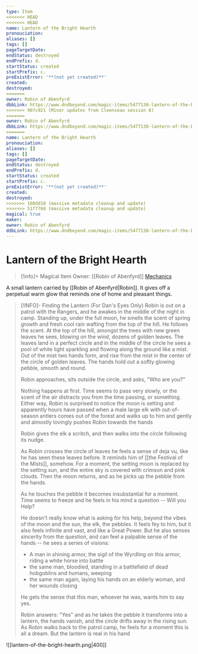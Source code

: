 ```yaml
---
type: Item
<<<<<<< HEAD
<<<<<<< HEAD
name: Lantern of the Bright Hearth
pronouciation:
aliases: []
tags: []
pageTargetDate:
endStatus: destroyed
endPrefix: d.
startStatus: created
startPrefix: c.
preExistError: '**(not yet created)**'
created:
destroyed:
=======
owner: Robin of Abenfyrd
dbbLink: https://www.dndbeyond.com/magic-items/5477138-lantern-of-the-bright-hearth
>>>>>>> 907c921 (Minor updates from Cleenseau session 8)
=======
owner: Robin of Abenfyrd
dbbLink: https://www.dndbeyond.com/magic-items/5477138-lantern-of-the-bright-hearth
=======
name: Lantern of the Bright Hearth
pronouciation:
aliases: []
tags: []
pageTargetDate:
endStatus: destroyed
endPrefix: d.
startStatus: created
startPrefix: c.
preExistError: '**(not yet created)**'
created:
destroyed:
>>>>>>> 160dd10 (massive metadata cleanup and update)
>>>>>>> 51f7760 (massive metadata cleanup and update)
magical: true
maker:
owner: Robin of Abenfyrd
ddbLink: https://www.dndbeyond.com/magic-items/5477138-lantern-of-the-bright-hearth
---
```

# Lantern of the Bright Hearth
>[!info]+ Magical Item
>Owner: [[Robin of Abenfyrd]]
> [Mechanics](https://www.dndbeyond.com/magic-items/5477138-lantern-of-the-bright-hearth)

A small lantern carried by [[Robin of Abenfyrd|Robin]]. It gives off a perpetual warm glow that reminds one of home and pleasant things. 

> [!INFO]- Finding the Lantern (For Dan's Eyes Only)
> Robin is out on a patrol with the Rangers, and he awakes in the middle of the night in camp. Standing up, under the full moon, he smells the scent of spring growth and fresh cool rain wafting from the top of the hill. He follows the scent. At the top of the hill, amongst the trees with new green leaves he sees, blowing on the wind, dozens of golden leaves. The leaves land in a perfect circle and in the middle of the circle he sees a pool of white light sparkling and flowing along the ground like a mist. Out of the mist two hands form, and rise from the mist in the center of the circle of golden leaves. The hands hold out a softly glowing pebble, smooth and round. 
> 
> Robin approaches, sits outside the circle, and asks, "Who are you?"
> 
> Nothing happens at first. Time seems to pass very slowly, or the scent of the air distracts you from the time passing, or something. Either way, Robin is surprised to notice the moon is setting and apparently hours have passed when a male large elk with out-of-season antlers comes out of the forest and walks up to him and gently and almostly lovingly pushes Robin towards the hands
> 
> Robin gives the elk a scritch, and then walks into the circle following its nudge.
> 
> As Robin crosses the circle of leaves he feels a sense of deja vu, like he has seen these leaves before. It reminds him of [[the Festival of the Mists]], somehow. For a moment, the setting moon is replaced by the setting sun, and the entire sky is covered with crimson and pink clouds. Then the moon returns, and as he picks up the pebble from the hands.
> 
>  As he touches the pebble it becomes insubstantial for a moment. Time seems to freeze and he feels in his mind a question -- Will you Help? 
>  
>  He doesn't really know what is asking for his help, beyond the vibes of the moon and the sun, the elk, the pebbles. It feels fey to him, but it also feels infinite and vast, and like a Great Power. But he also senses sincerity from the question, and can feel a palpable sense of the hands -- he sees a series of visions:
>  
> * A man in shining armor, the sigil of the Wyrdling on this armor, riding a white horse into battle
> * the same man, bloodied, standing in a battlefield of dead hobgoblins and humans, weeping 
> * the same man again, laying his hands on an elderly woman, and her wounds closing
>
>He gets the sense that this man, whoever he was, wants him to say yes.
>
>Robin answers: "Yes" and as he takes the pebble it transforms into a lantern, the hands vanish, and the circle drifts away in the rising sun. As Robin walks back to the patrol camp, he feels for a moment this is all a dream. But the lantern is real in his hand

![[lantern-of-the-bright-hearth.png|400]]
